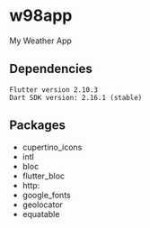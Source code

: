# w98app

My Weather App

## Dependencies

    Flutter version 2.10.3
    Dart SDK version: 2.16.1 (stable)

## Packages

- cupertino_icons
- intl
- bloc
- flutter_bloc
- http:
- google_fonts
- geolocator
- equatable
